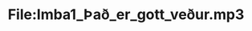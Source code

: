 ---
title: File:Imba1_Það_er_gott_veður.mp3
recording of: Það er gott veður.
reading speed: slow
speaker: Imba
license: CC0
---